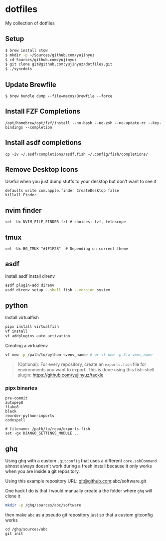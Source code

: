# dotfiles
My collection of dotfiles

## Setup
```sh
$ brew install stow
$ mkdir -p ~/Sources/github.com/yujinyuz
$ cd Sources/github.com/yujinyuz
$ git clone git@github.com:yujinyuz/dotfiles.git
$ ./syncdots
```

## Update Brewfile
```
$ brew bundle dump --file=macos/Brewfile --force
```

## Install FZF Completions
```
/opt/homebrew/opt/fzf/install --no-bash --no-zsh --no-update-rc --key-bindings --completion
```

## Install asdf completions

```
cp -iv ~/.asdf/completions/asdf.fish ~/.config/fish/completions/
```


## Remove Desktop Icons

Useful when you just dump stuffs to your desktop but don't want to see it

```console
defaults write com.apple.finder CreateDesktop false
killall Finder
```

## nvim finder

```fish
set -Ux NVIM_FILE_FINDER fzf # choices: fzf, telescope
```


## tmux

```fish
set -Ux BG_TMUX "#1F1F28"  # Depending on current theme
```

## asdf

Install asdf
Install direnv

```bash
asdf plugin-add direnv
asdf direnv setup --shell fish --version system
```

## python

Install virtualfish

```bash
pipx install virtualfish
vf install
vf addplugins auto_activation
```

Creating a virtualenv

```bash
vf new -p /path/to/python <venv_name> # or vf new -p 3.x venv_name
```

> (Optional): For every repository, create an `exports.fish` file for environments you want to export.
> This is done using this fish-shell plugin: https://github.com/yujinyuz/tackle

### pipx binaries

```
pre-commit
autopep8
flake8
black
reorder-python-imports
codespell
```

```fish
# filename: /path/to/repo/exports.fish
set -gx DJANGO_SETTINGS_MODULE ...
```

## ghq

Using ghq with a custom `.gitconfig` that uses a different `core.sshCommand` almost always doesn't work during a fresh install because it only works when you are inside a git repository.

Using this example repository URL: git@github.com:abc/software.git

One hack I do is that I would manually create a the folder where `ghq` will clone it

```bash
mkdir -p /ghq/sources/abc/software
```

then make `abc` as a pseudo git repository just so that a custom gitconfig works

```
cd /ghq/sources/abc
git init
```
